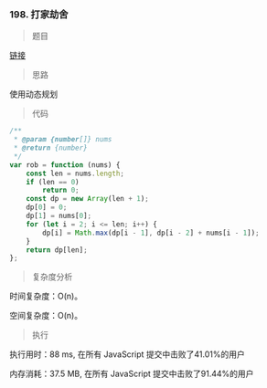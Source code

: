 ### 198. 打家劫舍

> 题目

[链接](https://leetcode-cn.com/problems/house-robber/)

> 思路

使用动态规划

> 代码

```js
/**
 * @param {number[]} nums
 * @return {number}
 */
var rob = function (nums) {
    const len = nums.length;
    if (len == 0)
        return 0;
    const dp = new Array(len + 1);
    dp[0] = 0;
    dp[1] = nums[0];
    for (let i = 2; i <= len; i++) {
        dp[i] = Math.max(dp[i - 1], dp[i - 2] + nums[i - 1]);
    }
    return dp[len];
};
```

> 复杂度分析

时间复杂度：O(n)。

空间复杂度：O(n)。

> 执行

执行用时：88 ms, 在所有 JavaScript 提交中击败了41.01%的用户

内存消耗：37.5 MB, 在所有 JavaScript 提交中击败了91.44%的用户
